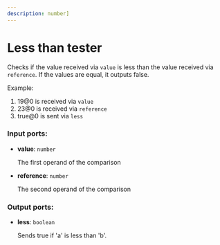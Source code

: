 ```yaml
---
description: number]
---
```


# Less than tester

Checks if the value received via `value` is less than the value received via `reference`. If the values are equal, it outputs false.

Example:

1. 19@0 is received via `value`
2. 23@0 is received via `reference`
3. true@0 is sent via `less`

### Input ports:

* __value__: `number`

    The first operand of the comparison


* __reference__: `number`

    The second operand of the comparison

### Output ports:

* __less__: `boolean`

    Sends true if 'a' is less than 'b'.

